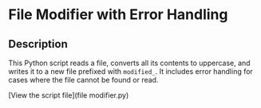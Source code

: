 # File Modifier with Error Handling

## Description
This Python script reads a file, converts all its contents to uppercase, and writes it to a new file prefixed with `modified_`. It includes error handling for cases where the file cannot be found or read.

[View the script file](file modifier.py)

